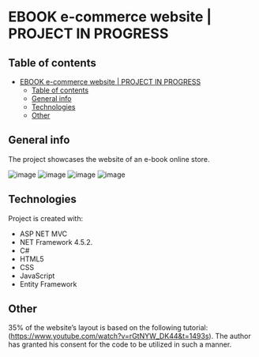 # EBOOK e-commerce website | PROJECT IN PROGRESS
## Table of contents
- [EBOOK e-commerce website | PROJECT IN PROGRESS](#ebook-e-commerce-website--project-in-progress)
  - [Table of contents](#table-of-contents)
  - [General info](#general-info)
  - [Technologies](#technologies)
  - [Other](#other)

## General info
The project showcases the website of an e-book online store.

![image](https://user-images.githubusercontent.com/47500680/161353002-732a1122-283d-4222-b5fc-1af725834c0a.png)
![image](https://user-images.githubusercontent.com/47500680/161353356-662b5681-2513-4def-ac1c-a3ed99ac9a53.png)
![image](https://user-images.githubusercontent.com/47500680/161353567-7b02ee7c-2b61-4e22-a3e9-44151c3d495d.png)
![image](https://user-images.githubusercontent.com/47500680/161353550-eee4ce4d-ec85-4b0c-b691-2e63d06adf1e.png)

## Technologies
Project is created with:
* ASP NET MVC
* NET Framework 4.5.2.
* C#
* HTML5
* CSS
* JavaScript
* Entity Framework

## Other

35% of the website’s layout is based on the following tutorial: (https://www.youtube.com/watch?v=rGtNYW_DK44&t=1493s). The author has granted his consent for the code to be utilized in such a manner. 
